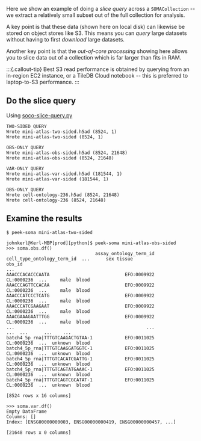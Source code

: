 Here we show an example of doing a _slice query_ across a `SOMACollection` -- we extract a
relatively small subset out of the full collection for analysis.

A key point is that these data (shown here on local disk) can likewise be stored on object stores
like S3.  This means you can _query_ large datasets without having to first _download_ large
datasets.

Another key point is that the _out-of-core processing_ showing here allows you to slice data out of
a collection which is far larger than fits in RAM.

:::{.callout-tip}
Best S3 read performance is obtained by querying from an in-region EC2 instance, or a TileDB Cloud
notebook -- this is preferred to laptop-to-S3 performance.
:::

## Do the slice query

Using [soco-slice-query.py](soco-slice-query.py)

```
TWO-SIDED QUERY
Wrote mini-atlas-two-sided.h5ad (8524, 1)
Wrote mini-atlas-two-sided (8524, 1)

OBS-ONLY QUERY
Wrote mini-atlas-obs-sided.h5ad (8524, 21648)
Wrote mini-atlas-obs-sided (8524, 21648)

VAR-ONLY QUERY
Wrote mini-atlas-var-sided.h5ad (181544, 1)
Wrote mini-atlas-var-sided (181544, 1)

OBS-ONLY QUERY
Wrote cell-ontology-236.h5ad (8524, 21648)
Wrote cell-ontology-236 (8524, 21648)
```

## Examine the results

```
$ peek-soma mini-atlas-two-sided

johnkerl@Kerl-MBP[prod][python]$ peek-soma mini-atlas-obs-sided
>>> soma.obs.df()
                                 assay_ontology_term_id cell_type_ontology_term_id  ...      sex tissue
obs_id                                                                              ...
AAACCCACACCCAATA                            EFO:0009922                 CL:0000236  ...     male  blood
AAACCCAGTTCCACAA                            EFO:0009922                 CL:0000236  ...     male  blood
AAACCCATCCCTCATG                            EFO:0009922                 CL:0000236  ...     male  blood
AAACCCATCGAAGAAT                            EFO:0009922                 CL:0000236  ...     male  blood
AAACGAAAGAATTTGG                            EFO:0009922                 CL:0000236  ...     male  blood
...                                                 ...                        ...  ...      ...    ...
batch4_5p_rna|TTTGTCAAGACTGTAA-1            EFO:0011025                 CL:0000236  ...  unknown  blood
batch4_5p_rna|TTTGTCAAGGATGGTC-1            EFO:0011025                 CL:0000236  ...  unknown  blood
batch4_5p_rna|TTTGTCACATCGATTG-1            EFO:0011025                 CL:0000236  ...  unknown  blood
batch4_5p_rna|TTTGTCAGTATGAAAC-1            EFO:0011025                 CL:0000236  ...  unknown  blood
batch4_5p_rna|TTTGTCAGTCGCATAT-1            EFO:0011025                 CL:0000236  ...  unknown  blood

[8524 rows x 16 columns]

>>> soma.var.df()
Empty DataFrame
Columns: []
Index: [ENSG00000000003, ENSG00000000419, ENSG00000000457, ...]

[21648 rows x 0 columns]

```
